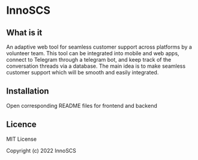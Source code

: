 # InnoSCS
## What is it
An adaptive web tool for seamless customer support across platforms by a volunteer team. This tool can be integrated into mobile and web apps, connect to Telegram through a telegram bot, and keep track of the conversation threads via a database. The main idea is to make seamless customer support which will be smooth and easily integrated.

## Installation
Open corresponding README files for frontend and backend


## Licence
MIT License

Copyright (c) 2022 InnoSCS